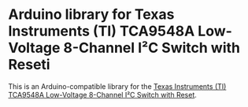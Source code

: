 # Arduino library for Texas Instruments (TI) TCA9548A Low-Voltage 8-Channel I²C Switch with Reseti #

This is an Arduino-compatible library for the [Texas Instruments (TI) TCA9548A Low-Voltage 8-Channel I²C Switch with Reset](http://www.ti.com/lit/ds/symlink/tca9548a.pdf).
